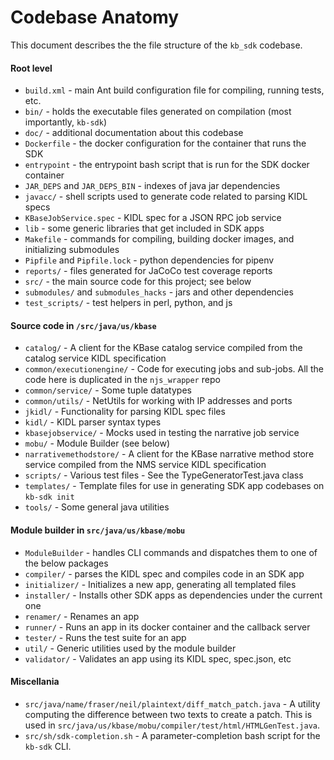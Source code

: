 # Codebase Anatomy

This document describes the the file structure of the `kb_sdk` codebase.

#### Root level

* `build.xml` - main Ant build configuration file for compiling, running tests, etc.
* `bin/` - holds the executable files generated on compilation (most importantly, `kb-sdk`)
* `doc/` - additional documentation about this codebase
* `Dockerfile` - the docker configuration for the container that runs the SDK
* `entrypoint` - the entrypoint bash script that is run for the SDK docker container
* `JAR_DEPS` and `JAR_DEPS_BIN` - indexes of java jar dependencies
* `javacc/` - shell scripts used to generate code related to parsing KIDL specs
* `KBaseJobService.spec` - KIDL spec for a JSON RPC job service
* `lib` - some generic libraries that get included in SDK apps
* `Makefile` - commands for compiling, building docker images, and initializing submodules
* `Pipfile` and `Pipfile.lock` - python dependencies for pipenv
* `reports/` - files generated for JaCoCo test coverage reports
* `src/` - the main source code for this project; see below
* `submodules/` and `submodules_hacks` - jars and other dependencies
* `test_scripts/` - test helpers in perl, python, and js

#### Source code in `/src/java/us/kbase`

* `catalog/` - A client for the KBase catalog service compiled from the catalog service KIDL specification
* `common/executionengine/` - Code for executing jobs and sub-jobs. All the code here is duplicated in the `njs_wrapper` repo
* `common/service/` - Some tuple datatypes
* `common/utils/` - NetUtils for working with IP addresses and ports
* `jkidl/` - Functionality for parsing KIDL spec files
* `kidl/` - KIDL parser syntax types
* `kbasejobservice/` - Mocks used in testing the narrative job service
* `mobu/` - Module Builder (see below)
* `narrativemethodstore/` - A client for the KBase narrative method store service compiled from the NMS service KIDL specification
* `scripts/` - Various test files - See the TypeGeneratorTest.java class
* `templates/` - Template files for use in generating SDK app codebases on `kb-sdk init`
* `tools/` - Some general java utilities

#### Module builder in `src/java/us/kbase/mobu`

* `ModuleBuilder` - handles CLI commands and dispatches them to one of the below packages
* `compiler/` - parses the KIDL spec and compiles code in an SDK app
* `initializer/` - Initializes a new app, generating all templated files
* `installer/` - Installs other SDK apps as dependencies under the current one
* `renamer/` - Renames an app
* `runner/` - Runs an app in its docker container and the callback server
* `tester/` - Runs the test suite for an app
* `util/` - Generic utilities used by the module builder
* `validator/` - Validates an app using its KIDL spec, spec.json, etc

#### Miscellania

* `src/java/name/fraser/neil/plaintext/diff_match_patch.java` - A utility computing the difference between two texts to create a patch. This is used in `src/java/us/kbase/mobu/compiler/test/html/HTMLGenTest.java`.
* `src/sh/sdk-completion.sh` - A parameter-completion bash script for the `kb-sdk` CLI.
